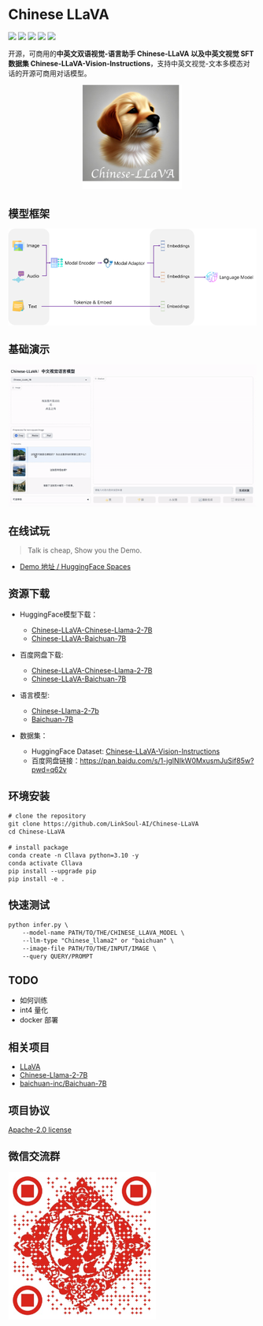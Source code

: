 # Chinese LLaVA

[![](https://img.shields.io/badge/Chinese-LLaVA-blue)](https://huggingface.co/spaces/LinkSoul/Chinese-LLaVA) [![](https://img.shields.io/badge/Commercial-Support-blue)](https://huggingface.co/spaces/LinkSoul/Chinese-LLaVA) [![](https://img.shields.io/badge/License-Apache_v2-blue)](https://github.com/LinkSoul-AI/Chinese-LLaVA/blob/main/LICENSE) [![](https://img.shields.io/badge/HuggingFace-Live_Demo-green)](https://huggingface.co/spaces/LinkSoul/Chinese-LLaVA) [![](https://img.shields.io/badge/Datasets-Chinese_Vision_Instructions-blue)](https://huggingface.co/spaces/LinkSoul/Chinese-LLaVA)

开源，可商用的**中英文双语视觉-语言助手 Chinese-LLaVA 以及中英文视觉 SFT 数据集 Chinese-LLaVA-Vision-Instructions**，支持中英文视觉-文本多模态对话的开源可商用对话模型。

<p align="center">
    <img src=".github/preview.jpg" width="40%">
</p>

## 模型框架

![Framework](.github/framework.png)

## 基础演示

![Base Demo](.github/demo.gif)

## 在线试玩

> Talk is cheap, Show you the Demo.
- [Demo 地址 / HuggingFace Spaces](https://huggingface.co/spaces/LinkSoul/Chinese-LLaVA) 

## 资源下载

- HuggingFace模型下载：
  - [Chinese-LLaVA-Chinese-Llama-2-7B](https://huggingface.co/LinkSoul/Chinese-LLaVA-Cllama2)
  - [Chinese-LLaVA-Baichuan-7B](https://huggingface.co/LinkSoul/Chinese-LLaVA-Baichuan)

- 百度网盘下载:
  - [Chinese-LLaVA-Chinese-Llama-2-7B](https://pan.baidu.com/s/16e_LEacMy2bqOYanIFWy8Q?pwd=9j61)
  - [Chinese-LLaVA-Baichuan-7B](https://pan.baidu.com/s/1WuYPrIaul0i6KA-to98cHw?pwd=6jwz)

- 语言模型:
  - [Chinese-Llama-2-7b](https://github.com/LinkSoul-AI/Chinese-Llama-2-7b)
  - [Baichuan-7B](https://huggingface.co/baichuan-inc/Baichuan-7B)

- 数据集：
  - HuggingFace Dataset: [Chinese-LLaVA-Vision-Instructions](https://huggingface.co/datasets/LinkSoul/Chinese-LLaVA-Vision-Instructions)
  - 百度网盘链接：https://pan.baidu.com/s/1-jgINIkW0MxusmJuSif85w?pwd=q62v

## 环境安装
```shell
# clone the repository
git clone https://github.com/LinkSoul-AI/Chinese-LLaVA
cd Chinese-LLaVA

# install package
conda create -n Cllava python=3.10 -y
conda activate Cllava
pip install --upgrade pip
pip install -e .
```

## 快速测试

```shell
python infer.py \
    --model-name PATH/TO/THE/CHINESE_LLAVA_MODEL \
    --llm-type "Chinese_llama2" or "baichuan" \
    --image-file PATH/TO/THE/INPUT/IMAGE \
    --query QUERY/PROMPT
```

## TODO
- 如何训练
- int4 量化
- docker 部署

## 相关项目

- [LLaVA](https://llava-vl.github.io/)
- [Chinese-Llama-2-7B](https://huggingface.co/LinkSoul/Chinese-Llama-2-7b)
- [baichuan-inc/Baichuan-7B](https://huggingface.co/baichuan-inc/Baichuan-7B)


## 项目协议

[Apache-2.0 license](https://github.com/LinkSoul-AI/Chinese-LLaVA/blob/main/LICENSE)

## 微信交流群

<img src=".github/QRcode.jpg" alt="微信交流群" width="300"/>
